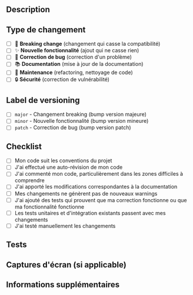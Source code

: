 ## Description

<!-- Décrivez brièvement les changements apportés -->

## Type de changement

<!-- Supprimez les options qui ne s'appliquent pas -->

- [ ] 🚨 **Breaking change** (changement qui casse la compatibilité)
- [ ] ✨ **Nouvelle fonctionnalité** (ajout qui ne casse rien)
- [ ] 🐛 **Correction de bug** (correction d'un problème)
- [ ] 📚 **Documentation** (mise à jour de la documentation)
- [ ] 🔧 **Maintenance** (refactoring, nettoyage de code)
- [ ] 🔒 **Sécurité** (correction de vulnérabilité)

## Label de versioning

<!-- Ajoutez UN SEUL label parmi les suivants pour déterminer le bump de version automatique -->

- [ ] `major` - Changement breaking (bump version majeure)
- [ ] `minor` - Nouvelle fonctionnalité (bump version mineure)
- [ ] `patch` - Correction de bug (bump version patch)

## Checklist

- [ ] Mon code suit les conventions du projet
- [ ] J'ai effectué une auto-révision de mon code
- [ ] J'ai commenté mon code, particulièrement dans les zones difficiles à comprendre
- [ ] J'ai apporté les modifications correspondantes à la documentation
- [ ] Mes changements ne génèrent pas de nouveaux warnings
- [ ] J'ai ajouté des tests qui prouvent que ma correction fonctionne ou que ma fonctionnalité fonctionne
- [ ] Les tests unitaires et d'intégration existants passent avec mes changements
- [ ] J'ai testé manuellement les changements

## Tests

<!-- Décrivez les tests que vous avez ajoutés ou comment reproduire le bug -->

## Captures d'écran (si applicable)

<!-- Ajoutez des captures d'écran pour les changements UI -->

## Informations supplémentaires

<!-- Ajoutez tout autre contexte sur les changements ici -->
